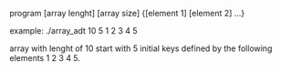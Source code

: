 program [array lenght] [array size] {[element 1] [element 2] ...}

example: ./array_adt 10 5 1 2 3 4 5

array with lenght of 10
start with 5 initial keys defined by the following elements 1 2 3 4 5.
